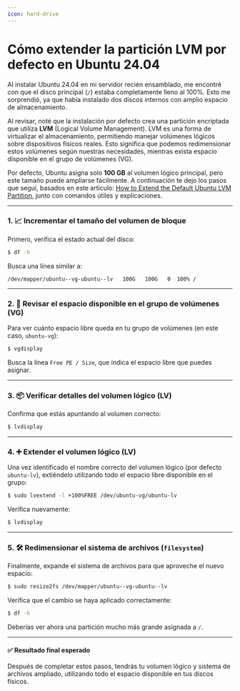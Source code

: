 ```yaml
---
icon: hard-drive
---
```


# Cómo extender la partición LVM por defecto en Ubuntu 24.04

Al instalar Ubuntu 24.04 en mi servidor recién ensamblado, me encontré con que el disco principal (`/`) estaba completamente lleno al 100%. Esto me sorprendió, ya que había instalado dos discos internos con amplio espacio de almacenamiento.

Al revisar, noté que la instalación por defecto crea una partición encriptada que utiliza **LVM** (Logical Volume Management). LVM es una forma de virtualizar el almacenamiento, permitiendo manejar volúmenes lógicos sobre dispositivos físicos reales. Esto significa que podemos redimensionar estos volúmenes según nuestras necesidades, mientras exista espacio disponible en el grupo de volúmenes (VG).

Por defecto, Ubuntu asigna solo **100 GB** al volumen lógico principal, pero este tamaño puede ampliarse fácilmente. A continuación te dejo los pasos que seguí, basados en este artículo:  [How to Extend the Default Ubuntu LVM Partition](https://packetpushers.net/blog/ubuntu-extend-your-default-lvm-space/), junto con comandos útiles y explicaciones.

***

### 1. 📈 Incrementar el tamaño del volumen de bloque

Primero, verifica el estado actual del disco:

```bash
$ df -h
```

Busca una línea similar a:

```
/dev/mapper/ubuntu--vg-ubuntu--lv   100G   100G   0  100% /
```

***

### 2. 🔎 Revisar el espacio disponible en el grupo de volúmenes (VG)

Para ver cuánto espacio libre queda en tu grupo de volúmenes (en este caso, `ubuntu-vg`):

```bash
$ vgdisplay
```

Busca la línea `Free PE / Size`, que indica el espacio libre que puedes asignar.

***

### 3. 📦 Verificar detalles del volumen lógico (LV)

Confirma que estás apuntando al volumen correcto:

```bash
$ lvdisplay
```

***

### 4. ➕ Extender el volumen lógico (LV)

Una vez identificado el nombre correcto del volumen lógico (por defecto `ubuntu-lv`), extiéndelo utilizando todo el espacio libre disponible en el grupo:

```bash
$ sudo lvextend -l +100%FREE /dev/ubuntu-vg/ubuntu-lv
```

Verifica nuevamente:

```bash
$ lvdisplay
```

***

### 5. 🛠️ Redimensionar el sistema de archivos (`filesystem`)

Finalmente, expande el sistema de archivos para que aproveche el nuevo espacio:

```bash
$ sudo resize2fs /dev/mapper/ubuntu--vg-ubuntu--lv
```

Verifica que el cambio se haya aplicado correctamente:

```bash
$ df -h
```

Deberías ver ahora una partición mucho más grande asignada a `/`.

***

#### ✅ Resultado final esperado

Después de completar estos pasos, tendrás tu volumen lógico y sistema de archivos ampliado, utilizando todo el espacio disponible en tus discos físicos.
